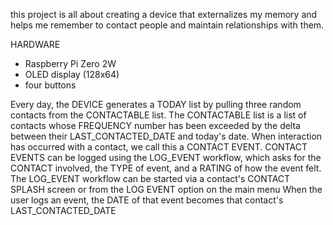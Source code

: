 this project is all about creating a device that externalizes my memory and helps me remember to contact people and maintain relationships with them.

HARDWARE
- Raspberry Pi Zero 2W
- OLED display (128x64)
- four buttons


Every day, the DEVICE generates a TODAY list by pulling three random contacts from the CONTACTABLE list. 
The CONTACTABLE list is a list of contacts whose FREQUENCY number has been exceeded by the delta between their LAST_CONTACTED_DATE and today's date.
When interaction has occurred with a contact, we call this a CONTACT EVENT.
CONTACT EVENTS can be logged using the LOG_EVENT workflow, which asks for the CONTACT involved, the TYPE of event, and a RATING of how the event felt.
The LOG_EVENT workflow can be started via a contact's CONTACT SPLASH screen or from the LOG EVENT option on the main menu
When the user logs an event, the DATE of that event becomes that contact's LAST_CONTACTED_DATE
